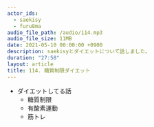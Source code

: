 ```yaml
---
actor_ids:
  - saekisy
  - furu8ma
audio_file_path: /audio/114.mp3
audio_file_size: 11MB
date: 2021-05-10 00:00:00 +0900
description: saekisyとダイエットについて話しました。
duration: "27:58"
layout: article
title: 114. 糖質制限ダイエット
---
```


- ダイエットしてる話
    - 糖質制限
    - 有酸素運動
    - 筋トレ
